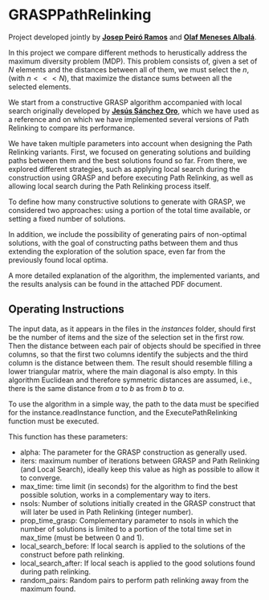 # GRASPPathRelinking

Project developed jointly by **[Josep Peiró Ramos](https://github.com/JosepPeiro)** and **[Olaf Meneses Albalá](https://github.com/olafmeneses)**.

In this project we compare different methods to herustically address the maximum diversity problem (MDP). This problem consists of, given a set of $N$ elements and the distances between all of them, we must select the $n$, (with $n<<<N$), that maximize the distance sums between all the selected elements.

We start from a constructive GRASP algorithm accompanied with local search originally developed by **[Jesús Sánchez Oro](https://github.com/jesussanchezoro)**, which we have used as a reference and on which we have implemented several versions of Path Relinking to compare its performance.

We have taken multiple parameters into account when designing the Path Relinking variants. First, we focused on generating solutions and building paths between them and the best solutions found so far. From there, we explored different strategies, such as applying local search during the construction using GRASP and before executing Path Relinking, as well as allowing local search during the Path Relinking process itself.

To define how many constructive solutions to generate with GRASP, we considered two approaches: using a portion of the total time available, or setting a fixed number of solutions.

In addition, we include the possibility of generating pairs of non-optimal solutions, with the goal of constructing paths between them and thus extending the exploration of the solution space, even far from the previously found local optima.

A more detailed explanation of the algorithm, the implemented variants, and the results analysis can be found in the attached PDF document.


## Operating Instructions

The input data, as it appears in the files in the _instances_ folder, should first be the number of items and the size of the selection set in the first row. Then the distance between each pair of objects should be specified in three columns, so that the first two columns identify the subjects and the third column is the distance between them. The result should resemble filling a lower triangular matrix, where the main diagonal is also empty. In this algorithm Euclidean and therefore symmetric distances are assumed, i.e., there is the same distance from $a$ to $b$ as from $b$ to $a$.

To use the algorithm in a simple way, the path to the data must be specified for the instance.readInstance function, and the ExecutePathRelinking function must be executed.

This function has these parameters:
- alpha: The parameter for the GRASP construction as generally used.
- iters: maximum number of iterations between GRASP and Path Relinking (and Local Search), ideally keep this value as high as possible to allow it to converge.
- max_time: time limit (in seconds) for the algorithm to find the best possible solution, works in a complementary way to iters.
- nsols: Number of solutions initially created in the GRASP construct that will later be used in Path Relinking (integer number).
- prop_time_grasp: Complementary parameter to nsols in which the number of solutions is limited to a portion of the total time set in max_time (must be between 0 and 1).
- local_search_before: If local search is applied to the solutions of the construct before path relinking.
- local_search_after: If local seach is applied to the good solutions found during path relinking.
- random_pairs: Random pairs to perform path relinking away from the maximum found.
